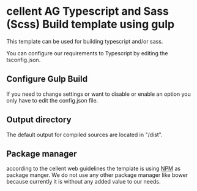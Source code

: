 # cellent AG Typescript and Sass (Scss) Build template using gulp

This template can be used for building typescript and/or sass.

You can configure our requirements to Typescript by editing the tsconfig.json.

## Configure Gulp Build

If you need to change settings or want to disable or enable an option you only have to edit the config.json file.

## Output directory

The default output for compiled sources are located in "/dist".

## Package manager

according to the cellent web guidelines the template is using [NPM](https://npmjs.org) as package manger. We do not use any other package manager like bower because currently it is without any added value to our needs.